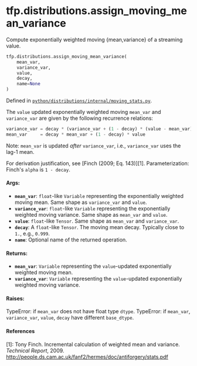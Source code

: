 <div itemscope itemtype="http://developers.google.com/ReferenceObject">
<meta itemprop="name" content="tfp.distributions.assign_moving_mean_variance" />
<meta itemprop="path" content="Stable" />
</div>

# tfp.distributions.assign_moving_mean_variance

Compute exponentially weighted moving {mean,variance} of a streaming value.

``` python
tfp.distributions.assign_moving_mean_variance(
    mean_var,
    variance_var,
    value,
    decay,
    name=None
)
```



Defined in [`python/distributions/internal/moving_stats.py`](https://github.com/tensorflow/probability/tree/master/tensorflow_probability/python/distributions/internal/moving_stats.py).

<!-- Placeholder for "Used in" -->

The `value` updated exponentially weighted moving `mean_var` and
`variance_var` are given by the following recurrence relations:

```python
variance_var = decay * (variance_var + (1 - decay) * (value - mean_var)**2)
mean_var     = decay * mean_var + (1 - decay) * value
```

Note: `mean_var` is updated *after* `variance_var`, i.e., `variance_var` uses
the lag-1 mean.

For derivation justification, see [Finch (2009; Eq. 143)][1].
Parameterization: Finch's `alpha` is `1 - decay`.

#### Args:

* <b>`mean_var`</b>: `float`-like `Variable` representing the exponentially weighted
  moving mean. Same shape as `variance_var` and `value`.
* <b>`variance_var`</b>: `float`-like `Variable` representing the
  exponentially weighted moving variance. Same shape as `mean_var` and
  `value`.
* <b>`value`</b>: `float`-like `Tensor`. Same shape as `mean_var` and `variance_var`.
* <b>`decay`</b>: A `float`-like `Tensor`. The moving mean decay. Typically close to
  `1.`, e.g., `0.999`.
* <b>`name`</b>: Optional name of the returned operation.


#### Returns:

* <b>`mean_var`</b>: `Variable` representing the `value`-updated exponentially weighted
  moving mean.
* <b>`variance_var`</b>: `Variable` representing the `value`-updated
  exponentially weighted moving variance.


#### Raises:

  TypeError: if `mean_var` does not have float type `dtype`.
  TypeError: if `mean_var`, `variance_var`, `value`, `decay` have different
    `base_dtype`.

#### References

[1]: Tony Finch. Incremental calculation of weighted mean and variance.
     _Technical Report_, 2009.
     http://people.ds.cam.ac.uk/fanf2/hermes/doc/antiforgery/stats.pdf
